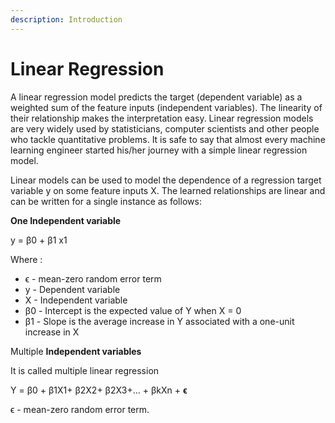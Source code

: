```yaml
---
description: Introduction
---
```


# Linear Regression

A linear regression model predicts the target \(dependent variable\) as a weighted sum of the feature inputs \(independent variables\). The linearity of their relationship makes the interpretation easy. Linear regression models are very widely used by statisticians, computer scientists and other people who tackle quantitative problems. It is safe to say that almost every machine learning engineer started his/her journey with a simple linear regression model. 

Linear models can be used to model the dependence of a regression target variable y on some feature inputs X. The learned relationships are linear and can be written for a single instance  as follows:

**One Independent variable**

y = β0 + β1 x1

Where :

* ϵ -  mean-zero random error term
* y - Dependent variable 
* X - Independent variable
* β0 - Intercept is the expected value of Y when X = 0
* β1 - Slope is the average increase in Y associated with a one-unit increase in X

Multiple **Independent variables** 

It is called  multiple linear regression

 Y = β0 + β1X1+ β2X2+ β2X3+… + βkXn + **ϵ**

ϵ -  mean-zero random error term.


